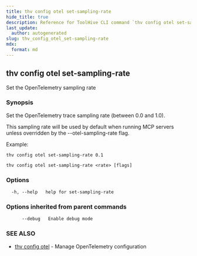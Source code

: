```yaml
---
title: thv config otel set-sampling-rate
hide_title: true
description: Reference for ToolHive CLI command `thv config otel set-sampling-rate`
last_update:
  author: autogenerated
slug: thv_config_otel_set-sampling-rate
mdx:
  format: md
---
```


## thv config otel set-sampling-rate

Set the OpenTelemetry sampling rate

### Synopsis

Set the OpenTelemetry trace sampling rate (between 0.0 and 1.0).

This sampling rate will be used by default when running MCP servers unless overridden by the --otel-sampling-rate flag.

Example:

	thv config otel set-sampling-rate 0.1

```
thv config otel set-sampling-rate <rate> [flags]
```

### Options

```
  -h, --help   help for set-sampling-rate
```

### Options inherited from parent commands

```
      --debug   Enable debug mode
```

### SEE ALSO

* [thv config otel](thv_config_otel.md)	 - Manage OpenTelemetry configuration

